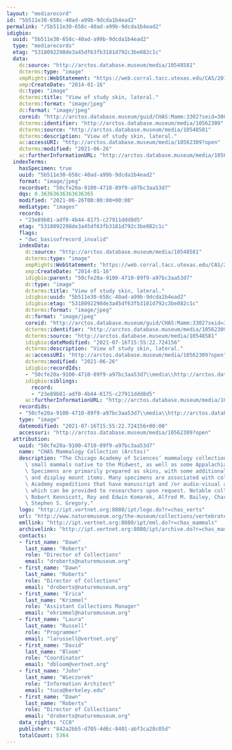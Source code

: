 ```yaml
---
layout: "mediarecord"
id: "5b511e30-658c-40ad-a99b-9dcda1b4ead2"
permalink: "/5b511e30-658c-40ad-a99b-9dcda1b4ead2"
idigbio:
  uuid: "5b511e30-658c-40ad-a99b-9dcda1b4ead2"
  type: "mediarecords"
  etag: "5318092298de3a45df63fb3181d792c3be082c1c"
  data:
    dc:source: "http://arctos.database.museum/media/10548581"
    dcterms:type: "image"
    xmpRights:WebStatement: "https://web.corral.tacc.utexas.edu/CAS/20161217-02/jpg/chas_mamm_3302.4.jpg"
    xmp:CreateDate: "2014-01-16"
    dc:type: "image"
    dcterms:title: "View of study skin, lateral."
    dcterms:format: "image/jpeg"
    dc:format: "image/jpeg"
    coreid: "http://arctos.database.museum/guid/CHAS:Mamm:3302?seid=3088420"
    dcterms:identifier: "http://arctos.database.museum/media/10562309"
    dcterms:source: "http://arctos.database.museum/media/10548581"
    dcterms:description: "View of study skin, lateral."
    ac:accessURI: "http://arctos.database.museum/media/10562309?open"
    dcterms:modified: "2021-06-26"
    ac:furtherInformationURL: "http://arctos.database.museum/media/10562309"
  indexTerms:
    hasSpecimen: true
    uuid: "5b511e30-658c-40ad-a99b-9dcda1b4ead2"
    format: "image/jpeg"
    recordset: "50cfe20a-9100-4710-89f9-a97bc3aa53d7"
    dqs: 0.36363636363636365
    modified: "2021-06-26T00:00:00+00:00"
    mediatype: "images"
    records:
    - "23e89b81-adf0-4b44-8175-c27911ddd8d5"
    etag: "5318092298de3a45df63fb3181d792c3be082c1c"
    flags:
    - "dwc_basisofrecord_invalid"
    indexData:
      dc:source: "http://arctos.database.museum/media/10548581"
      dcterms:type: "image"
      xmpRights:WebStatement: "https://web.corral.tacc.utexas.edu/CAS/20161217-02/jpg/chas_mamm_3302.4.jpg"
      xmp:CreateDate: "2014-01-16"
      idigbio:parent: "50cfe20a-9100-4710-89f9-a97bc3aa53d7"
      dc:type: "image"
      dcterms:title: "View of study skin, lateral."
      idigbio:uuid: "5b511e30-658c-40ad-a99b-9dcda1b4ead2"
      idigbio:etag: "5318092298de3a45df63fb3181d792c3be082c1c"
      dcterms:format: "image/jpeg"
      dc:format: "image/jpeg"
      coreid: "http://arctos.database.museum/guid/CHAS:Mamm:3302?seid=3088420"
      dcterms:identifier: "http://arctos.database.museum/media/10562309"
      dcterms:source: "http://arctos.database.museum/media/10548581"
      idigbio:dateModified: "2021-07-16T15:55:22.724156"
      dcterms:description: "View of study skin, lateral."
      ac:accessURI: "http://arctos.database.museum/media/10562309?open"
      dcterms:modified: "2021-06-26"
      idigbio:recordIds:
      - "50cfe20a-9100-4710-89f9-a97bc3aa53d7\\media\\http://arctos.database.museum/media/10562309"
      idigbio:siblings:
        record:
        - "23e89b81-adf0-4b44-8175-c27911ddd8d5"
      ac:furtherInformationURL: "http://arctos.database.museum/media/10562309"
    recordids:
    - "50cfe20a-9100-4710-89f9-a97bc3aa53d7\\media\\http://arctos.database.museum/media/10562309"
    type: "image"
    datemodified: "2021-07-16T15:55:22.724156+00:00"
    accessuri: "http://arctos.database.museum/media/10562309?open"
  attribution:
    uuid: "50cfe20a-9100-4710-89f9-a97bc3aa53d7"
    name: "CHAS Mammalogy Collection (Arctos)"
    description: "The Chicago Academy of Sciences’ mammalogy collection contains mostly\
      \ small mammals native to the Midwest, as well as some Appalachian species.\
      \ Specimens are primarily prepared as skins, with some additional osteological\
      \ and display mount items. Many specimens are associated with collectors or\
      \ Academy expeditions that have manuscript and /or audio-visual archival material,\
      \ which can be provided to researchers upon request. Notable collectors include\
      \ Robert Kennicott, Roy and Edwin Komarek, Alfred M. Bailey, Charles D. Brower,\
      \ Stephen S. Gregory."
    logo: "http://ipt.vertnet.org:8080/ipt/logo.do?r=chas_verts"
    url: "http://www.naturemuseum.org/the-museum/collections/vertebrates"
    emllink: "http://ipt.vertnet.org:8080/ipt/eml.do?r=chas_mammals"
    archivelink: "http://ipt.vertnet.org:8080/ipt/archive.do?r=chas_mammals"
    contacts:
    - first_name: "Dawn"
      last_name: "Roberts"
      role: "Director of Collections"
      email: "droberts@naturemuseum.org"
    - first_name: "Dawn"
      last_name: "Roberts"
      role: "Director of Collections"
      email: "droberts@naturemuseum.org"
    - first_name: "Erica"
      last_name: "Krimmel"
      role: "Assistant Collections Manager"
      email: "ekrimmel@naturemuseum.org"
    - first_name: "Laura"
      last_name: "Russell"
      role: "Programmer"
      email: "larussell@vertnet.org"
    - first_name: "David"
      last_name: "Bloom"
      role: "Coordinator"
      email: "dbloom@vertnet.org"
    - first_name: "John"
      last_name: "Wieczorek"
      role: "Information Architect"
      email: "tuco@berkeley.edu"
    - first_name: "Dawn"
      last_name: "Roberts"
      role: "Director of Collections"
      email: "droberts@naturemuseum.org"
    data_rights: "CC0"
    publisher: "842a2bb5-d705-4d6c-8401-abf3ca28c05d"
    totalCount: 5364
---
```

